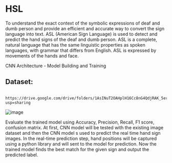 # HSL
To understand the exact context of the symbolic expressions of deaf and dumb person and provide an efficient and accurate way to convert the sign language into text.
ASL (American Sign Language) is used to detect and predict the hand signs of the deaf and dumb person.
ASL is a complete, natural language that has the same linguistic properties as spoken languages, with grammar that differs from English. 
ASL is expressed by movements of the hands and face.

 CNN Architecture - Model Building and Training 
 
 ## Dataset:
                                        
                      https://drive.google.com/drive/folders/1AsINuT2OAHplH16Cc8nG4QdjRAK_5erp?usp=sharing

![image](https://user-images.githubusercontent.com/87489254/230123102-e1aef6da-d3ad-4a51-b2e7-fd90a32d66e4.png)

Evaluate the trained model using Accuracy, Precision, Recall, F1 score, confusion matrix.
At first, CNN model will be tested  with the existing image dataset and then the CNN model s used to predict the real time hand sign images. 
In the real-time prediction step, hand positions will be captured using a python library and will sent to the model for prediction. Now the trained model finds the best match for the given sign and output the predicted label. 

